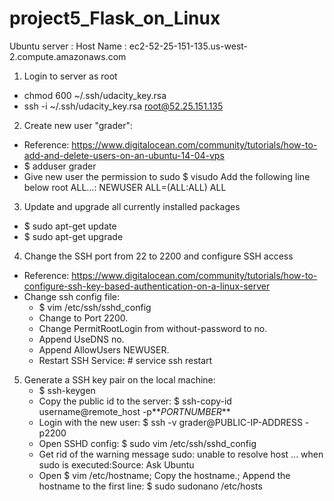 # project5_Flask_on_Linux
Ubuntu server : Host Name  : ec2-52-25-151-135.us-west-2.compute.amazonaws.com 

1. Login to server as root 
  * chmod 600 ~/.ssh/udacity_key.rsa
  * ssh -i ~/.ssh/udacity_key.rsa root@52.25.151.135
2. Create new user "grader":
  * Reference: https://www.digitalocean.com/community/tutorials/how-to-add-and-delete-users-on-an-ubuntu-14-04-vps
  * $ adduser grader
  * Give new user the permission to sudo 
        $ visudo
        Add the following line below root ALL...: NEWUSER ALL=(ALL:ALL) ALL
3. Update and upgrade all currently installed packages
  * $ sudo apt-get update
  * $ sudo apt-get upgrade
4. Change the SSH port from 22 to 2200 and configure SSH access 
  * Reference: https://www.digitalocean.com/community/tutorials/how-to-configure-ssh-key-based-authentication-on-a-linux-server
  * Change ssh config file:
     * $ vim /etc/ssh/sshd_config
     * Change to Port 2200. 
     * Change PermitRootLogin from without-password to no. 
     * Append UseDNS no.
     * Append AllowUsers NEWUSER.
     * Restart SSH Service: # service ssh restart 
5. Generate a SSH key pair on the local machine:
    * $ ssh-keygen
    * Copy the public id to the server: $ ssh-copy-id username@remote_host -p**_PORTNUMBER_**
    * Login with the new user:     $ ssh -v grader@PUBLIC-IP-ADDRESS -p2200
    * Open SSHD config:   $ sudo vim /etc/ssh/sshd_config
    * Get rid of the warning message sudo: unable to resolve host ... when sudo is executed:Source: Ask Ubuntu
    * Open $ vim /etc/hostname; Copy the hostname.; Append the hostname to the first line: $ sudo sudonano /etc/hosts
